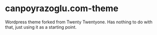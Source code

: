 # canpoyrazoglu.com-theme
Wordpress theme forked from Twenty Twentyone. Has nothing to do with that, just using it as a starting point.
